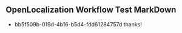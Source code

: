 ## OpenLocalization Workflow Test MarkDown
* bb5f509b-019d-4b16-b5d4-fdd61284757d thanks!

<!--HONumber=Jul16_HO2-->


